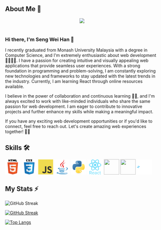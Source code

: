 ## About Me 🚀

<div id="header" align="center">
  <img src="https://media.giphy.com/media/M9gbBd9nbDrOTu1Mqx/giphy.gif" width="100"/>

</div>

<div align="center"><img src="https://komarev.com/ghpvc/?username=sengweihan&style=flat-square&color=blue" alt=""/></div>

### Hi there, I'm Seng Wei Han 👋



I recently graduated from Monash University Malaysia with a degree in Computer Science, and I'm extremely enthusiastic about web development 🐱‍🚀🐱‍🚀. I have a passion for creating intuitive and visually appealing web applications that provide seamless user experiences. With a strong foundation in programming and problem-solving, I am constantly exploring new technologies and frameworks to stay updated with the latest trends in the industry. Currently, I am learning React through online resources available.

I believe in the power of collaboration and continuous learning 💪💪, and I'm always excited to work with like-minded individuals who share the same passion for web development. I am eager to contribute to innovative projects and further enhance my skills while making a meaningful impact.

If you have any exciting web development opportunities or if you'd like to connect, feel free to reach out. Let's create amazing web experiences together! 🙌🙌


## Skills 🛠
<img src="https://raw.githubusercontent.com/devicons/devicon/master/icons/html5/html5-original-wordmark.svg" width="50" height="50" /> <img src="https://raw.githubusercontent.com/devicons/devicon/master/icons/css3/css3-original-wordmark.svg" width="50" height="50"/> <img src="https://raw.githubusercontent.com/devicons/devicon/master/icons/javascript/javascript-original.svg" width="50" height="50" /> <img src="https://raw.githubusercontent.com/devicons/devicon/master/icons/java/java-original.svg" width="50" height="50"/> <img src="https://raw.githubusercontent.com/devicons/devicon/master/icons/python/python-original.svg" width="50" height="50" /> <img src="https://raw.githubusercontent.com/devicons/devicon/master/icons/react/react-original-wordmark.svg" width="50" height="50"/> <img src="https://www.vectorlogo.zone/logos/git-scm/git-scm-icon.svg" width="50" height="50"/> <img src="https://www.vectorlogo.zone/logos/figma/figma-icon.svg" width="50" height="50"/> 
<img src="https://raw.githubusercontent.com/devicons/devicon/master/icons/tailwindcss/tailwindcss-original-wordmark.svg" width="50" height="50"/>


## My Stats ⚡

![GitHub Streak](https://github-readme-stats.vercel.app/api?username=sengweihan&show_icons=true&theme=radical)

[![GitHub Streak](http://github-readme-streak-stats.herokuapp.com?user=sengweihan&theme=dark)](https://git.io/streak-stats)

[![Top Langs](https://github-readme-stats.vercel.app/api/top-langs/?username=sengweihan&layout=compact&theme=vision-friendly-dark)](https://github.com/anuraghazra/github-readme-stats)
